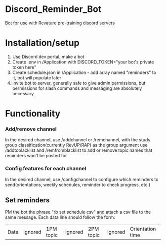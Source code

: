 # Discord_Reminder_Bot
Bot for use with Revature pre-training discord servers
# Installation/setup
1. Use Discord dev portal, make a bot
2. Create .env in /Application with DISCORD_TOKEN="your bot's private token here"
3. Create schedule.json in /Application - add array named "reminders" to it, bot will populate later
4. invite bot to server, generally safe to give admin permissions, but permissions for slash commands and messaging are absolutely necessary
# Functionality
### Add/remove channel
In the desired channel, use /addchannel or /remchannel, with the study group classification(currently RevUP/RAP) as the group argument
use /addtoblacklist and /remfromblacklist to add or remove topic names that reminders won't be posted for
### Config features for each channel
In the desired channel, use /configchannel to configure which reminders to send(orientations, weekly schedules, reminder to check progress, etc.)

## Set reminders
PM the bot the phrase "rb set schedule csv" and attach a csv file to the same message.
Each data line should follow the form: 

<table>
  <tbody>  
    <tr>
      <td> Date </td>
      <td> ignored </td>
      <td> 1PM topic </td>
      <td> ignored </td>
      <td> 2PM topic </td>
      <td> ignored </td>
      <td> Orientation time </td>
    </tr>
  </tbody>
</table>
